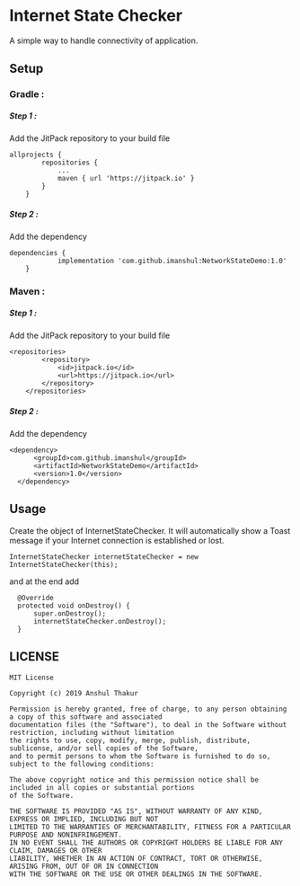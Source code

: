# Internet State Checker

A simple way to handle connectivity of application.

## Setup
### Gradle :
##### Step 1 :
Add the JitPack repository to your build file
```
allprojects {
		repositories {
			...
			maven { url 'https://jitpack.io' }
		}
	}
```
##### Step 2 :
Add the dependency
```
dependencies {
	        implementation 'com.github.imanshul:NetworkStateDemo:1.0'
	}
```
### Maven :
##### Step 1 :
Add the JitPack repository to your build file
```
<repositories>
		<repository>
		    <id>jitpack.io</id>
		    <url>https://jitpack.io</url>
		</repository>
	</repositories>
  ```
  ##### Step 2 :
  Add the dependency
  ```
  <dependency>
	    <groupId>com.github.imanshul</groupId>
	    <artifactId>NetworkStateDemo</artifactId>
	    <version>1.0</version>
	</dependency>
  ```
  
  ## Usage
  Create the object of InternetStateChecker. It will automatically show a Toast message if your Internet connection is established or lost.
  ```
InternetStateChecker internetStateChecker = new InternetStateChecker(this);
  ```
and at the end add
  ```
    @Override
    protected void onDestroy() {
        super.onDestroy();
        internetStateChecker.onDestroy();
    }

  ```
## LICENSE
```
MIT License

Copyright (c) 2019 Anshul Thakur

Permission is hereby granted, free of charge, to any person obtaining a copy of this software and associated
documentation files (the "Software"), to deal in the Software without restriction, including without limitation 
the rights to use, copy, modify, merge, publish, distribute, sublicense, and/or sell copies of the Software, 
and to permit persons to whom the Software is furnished to do so, subject to the following conditions:

The above copyright notice and this permission notice shall be included in all copies or substantial portions 
of the Software.

THE SOFTWARE IS PROVIDED "AS IS", WITHOUT WARRANTY OF ANY KIND, EXPRESS OR IMPLIED, INCLUDING BUT NOT
LIMITED TO THE WARRANTIES OF MERCHANTABILITY, FITNESS FOR A PARTICULAR PURPOSE AND NONINFRINGEMENT.
IN NO EVENT SHALL THE AUTHORS OR COPYRIGHT HOLDERS BE LIABLE FOR ANY CLAIM, DAMAGES OR OTHER 
LIABILITY, WHETHER IN AN ACTION OF CONTRACT, TORT OR OTHERWISE, ARISING FROM, OUT OF OR IN CONNECTION 
WITH THE SOFTWARE OR THE USE OR OTHER DEALINGS IN THE SOFTWARE.
```
